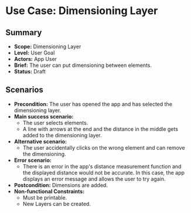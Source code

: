 # Use Case: Dimensioning Layer

## Summary

- **Scope:** Dimensioning Layer
- **Level:** User Goal
- **Actors:** App User
- **Brief:** The user can put dimensioning between elements.
- **Status:** Draft

## Scenarios

- **Precondition:**
  The user has opened the app and has selected the dimensioning layer.
- **Main success scenario:**
  - The user selects elements.
  - A line with arrows at the end and the distance in the middle gets added to the dimensioning layer.
- **Alternative scenario:**
  - The user accidentally clicks on the wrong element and can remove the dimensioning.
- **Error scenario:**
  - There is an error in the app's distance measurement function and the displayed distance would not be accurate.
    In this case, the app displays an error message and allows the user to try again.
- **Postcondition:**
  Dimensions are added.
- **Non-functional Constraints:**
  - Must be printable.
  - New Layers can be created.

